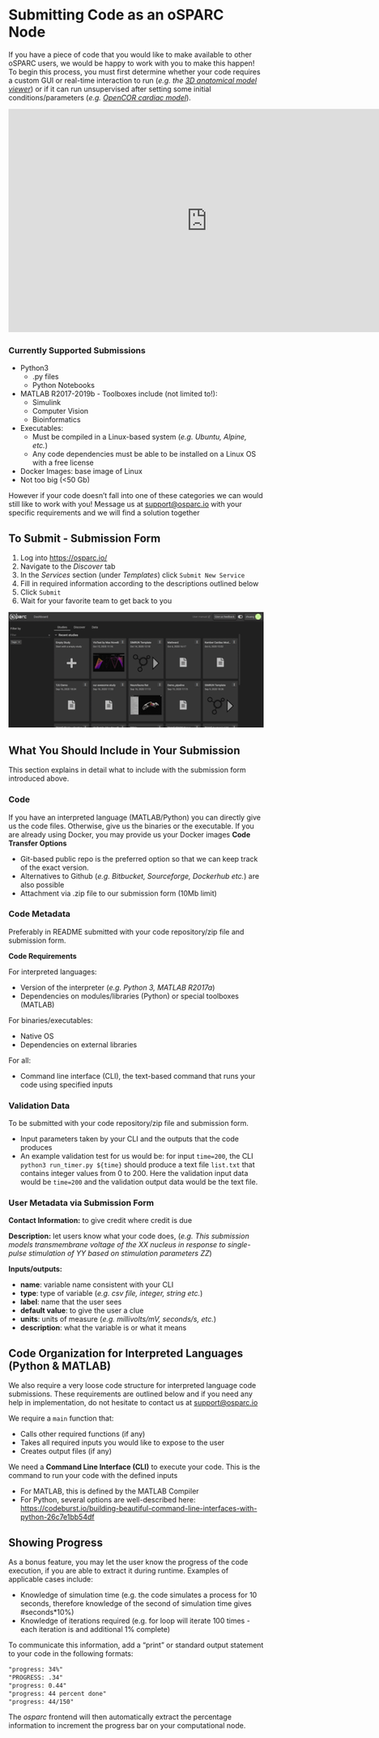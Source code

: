 # Submitting Code as an oSPARC Node
If you have a piece of code that you would like to make available to other oSPARC users, we would be happy to work with you to make this happen! To begin this process, you must first determine whether your code requires a custom GUI or real-time interaction to run (*e.g. the [3D anatomical model viewer](/docs/tutorials/anatomical_viewer.md)*)  or  if it can run unsupervised after setting some initial conditions/parameters (*e.g. [OpenCOR cardiac model](docs/tutorials/opencor.md)*). 

<p align="center">
<iframe width="784" height="441" src="https://www.youtube.com/embed/lVdcyi47eCQ" frameborder="0" allow="accelerometer; autoplay; encrypted-media; gyroscope; picture-in-picture" allowfullscreen></iframe>
</p>

### Currently Supported Submissions
* Python3
    * .py files
    * Python Notebooks
* MATLAB R2017-2019b - Toolboxes include (not limited to!): 
    * Simulink
    * Computer Vision
    * Bioinformatics
* Executables: 
    * Must be compiled in a Linux-based system (*e.g. Ubuntu, Alpine, etc.*)
    * Any code dependencies must be able to be installed on a Linux OS with a free license
* Docker Images: base image of Linux
* Not too big (<50 Gb)

However if your code  doesn’t fall into one of these categories we can would still like to work with you! Message us at support@osparc.io with your specific requirements and we will find a solution together

## To Submit - Submission Form
1. Log into https://osparc.io/
2. Navigate to the *Discover* tab
3. In the *Services* section (under *Templates*) click ``Submit New Service``
4. Fill in required information according to the descriptions outlined below
5. Click ``Submit``
6. Wait for your favorite team to get back to you

![submission](../_media/submit.gif)
## What You Should Include in Your Submission
This section explains in detail what to include with the submission form introduced above.
### Code
If you have an interpreted language (MATLAB/Python) you can directly give us the code files. Otherwise, give us the binaries or the executable. If you are already using Docker, you may provide us your Docker images
**Code Transfer Options**
* Git-based public repo is the preferred option so that we can keep track of the exact version. 
* Alternatives to Github (*e.g. Bitbucket, Sourceforge, Dockerhub etc.*) are also possible
* Attachment via .zip file to our submission form (10Mb limit)

### Code Metadata
Preferably in README submitted with your code repository/zip file and submission form.

**Code Requirements**

For interpreted languages: 
* Version of the interpreter (*e.g. Python 3, MATLAB R2017a*) 
* Dependencies on modules/libraries (Python) or special toolboxes (MATLAB)

For binaries/executables: 
* Native OS 
* Dependencies on external libraries 

For all: 
* Command line interface (CLI), the text-based command that runs your code using specified inputs

### Validation Data
To be submitted with your code repository/zip file and submission form.
* Input parameters taken by your CLI and the outputs that the code produces
* An example validation test for us would be: for input ``time=200``, the CLI ``python3 run_timer.py ${time}`` should produce a text file ``list.txt`` that contains integer values from 0 to 200. Here the validation input data would be ``time=200`` and the validation output data would be the text file.


### User Metadata via Submission Form
**Contact Information:** to give credit where credit is due

**Description:** let users know what your code does, (*e.g. This submission models transmembrane voltage of the XX nucleus in response to single-pulse stimulation of YY based on stimulation parameters ZZ*)

**Inputs/outputs:**
* **name**: variable name consistent with your CLI
* **type**: type of variable (*e.g. csv file, integer, string etc.*)
* **label**: name that the user sees
* **default value**: to give the user a clue 
* **units**: units of measure (*e.g. millivolts/mV, seconds/s, etc.*)
* **description**: what the variable is or what it means


## Code Organization for Interpreted Languages (Python & MATLAB)
We also require a very loose code structure for interpreted language code submissions. These requirements are outlined below and if you need any help in implementation, do not hesitate to contact us at support@osparc.io 

We require a ``main`` function that:
* Calls other required functions (if any)
* Takes all required inputs you would like to expose to the user
* Creates output files (if any)

We need a **Command Line Interface (CLI)** to execute your code. This is the command to run your code with the defined inputs
* For MATLAB, this is defined by the MATLAB Compiler
* For Python, several options are well-described here: https://codeburst.io/building-beautiful-command-line-interfaces-with-python-26c7e1bb54df 

## Showing Progress
As a bonus feature, you may let the user know the progress of the code execution, if you are able to extract it during runtime. Examples of applicable cases include:
* Knowledge of simulation time (e.g. the code simulates a process for 10 seconds, therefore knowledge of the second of simulation time gives #seconds*10%)
* Knowledge of iterations required (e.g. for loop will iterate 100 times - each iteration is and additional 1% complete)

To communicate this information, add a “print” or standard output statement to your code in the following formats:
```
"progress: 34%"
"PROGRESS: .34"
"progress: 0.44"
"progress: 44 percent done"
"progress: 44/150"
```
The *osparc* frontend will then automatically extract the percentage information to increment the progress bar on your computational node.